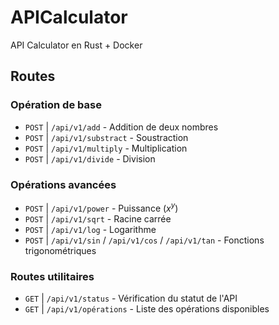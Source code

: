 # APICalculator

API Calculator en Rust + Docker

## Routes

### Opération de base

- `POST` | `/api/v1/add` - Addition de deux nombres
- `POST` | `/api/v1/substract` - Soustraction
- `POST` | `/api/v1/multiply` - Multiplication
- `POST` | `/api/v1/divide` - Division

### Opérations avancées

- `POST` | `/api/v1/power` - Puissance ($x^y$)
- `POST` | `/api/v1/sqrt` - Racine carrée
- `POST` | `/api/v1/log` - Logarithme
- `POST` | `/api/v1/sin` / `/api/v1/cos` / `/api/v1/tan` - Fonctions trigonométriques

### Routes utilitaires

- `GET` | `/api/v1/status` - Vérification du statut de l'API
- `GET` | `/api/v1/opérations` - Liste des opérations disponibles